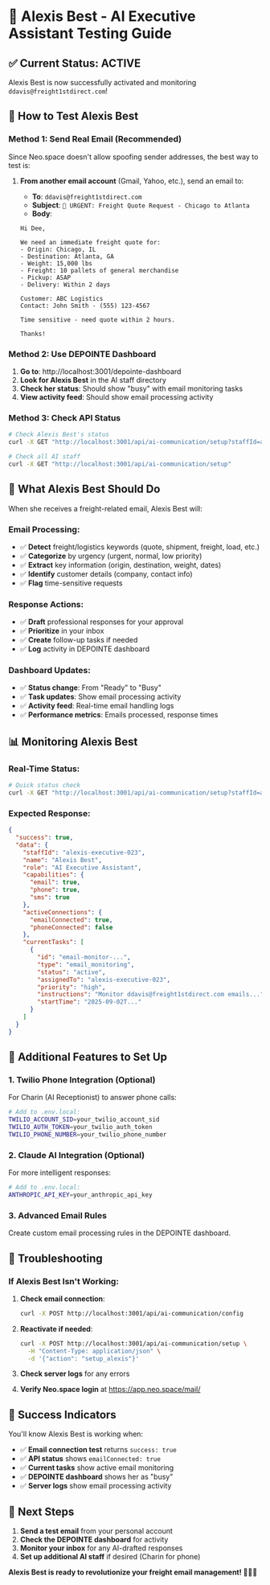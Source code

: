 # 🤖 Alexis Best - AI Executive Assistant Testing Guide

## ✅ **Current Status: ACTIVE**

Alexis Best is now successfully activated and monitoring `ddavis@freight1stdirect.com`!

## 🧪 **How to Test Alexis Best**

### **Method 1: Send Real Email (Recommended)**

Since Neo.space doesn't allow spoofing sender addresses, the best way to test is:

1. **From another email account** (Gmail, Yahoo, etc.), send an email to:
   - **To**: `ddavis@freight1stdirect.com`
   - **Subject**: `🚛 URGENT: Freight Quote Request - Chicago to Atlanta`
   - **Body**:

   ```
   Hi Dee,

   We need an immediate freight quote for:
   - Origin: Chicago, IL
   - Destination: Atlanta, GA
   - Weight: 15,000 lbs
   - Freight: 10 pallets of general merchandise
   - Pickup: ASAP
   - Delivery: Within 2 days

   Customer: ABC Logistics
   Contact: John Smith - (555) 123-4567

   Time sensitive - need quote within 2 hours.

   Thanks!
   ```

### **Method 2: Use DEPOINTE Dashboard**

1. **Go to**: http://localhost:3001/depointe-dashboard
2. **Look for Alexis Best** in the AI staff directory
3. **Check her status**: Should show "busy" with email monitoring tasks
4. **View activity feed**: Should show email processing activity

### **Method 3: Check API Status**

```bash
# Check Alexis Best's status
curl -X GET "http://localhost:3001/api/ai-communication/setup?staffId=alexis-executive-023"

# Check all AI staff
curl -X GET "http://localhost:3001/api/ai-communication/setup"
```

## 🎯 **What Alexis Best Should Do**

When she receives a freight-related email, Alexis Best will:

### **Email Processing:**

- ✅ **Detect** freight/logistics keywords (quote, shipment, freight, load, etc.)
- ✅ **Categorize** by urgency (urgent, normal, low priority)
- ✅ **Extract** key information (origin, destination, weight, dates)
- ✅ **Identify** customer details (company, contact info)
- ✅ **Flag** time-sensitive requests

### **Response Actions:**

- ✅ **Draft** professional responses for your approval
- ✅ **Prioritize** in your inbox
- ✅ **Create** follow-up tasks if needed
- ✅ **Log** activity in DEPOINTE dashboard

### **Dashboard Updates:**

- ✅ **Status change**: From "Ready" to "Busy"
- ✅ **Task updates**: Show email processing activity
- ✅ **Activity feed**: Real-time email handling logs
- ✅ **Performance metrics**: Emails processed, response times

## 📊 **Monitoring Alexis Best**

### **Real-Time Status:**

```bash
# Quick status check
curl -X GET "http://localhost:3001/api/ai-communication/setup?staffId=alexis-executive-023" | jq '.'
```

### **Expected Response:**

```json
{
  "success": true,
  "data": {
    "staffId": "alexis-executive-023",
    "name": "Alexis Best",
    "role": "AI Executive Assistant",
    "capabilities": {
      "email": true,
      "phone": true,
      "sms": true
    },
    "activeConnections": {
      "emailConnected": true,
      "phoneConnected": false
    },
    "currentTasks": [
      {
        "id": "email-monitor-...",
        "type": "email_monitoring",
        "status": "active",
        "assignedTo": "alexis-executive-023",
        "priority": "high",
        "instructions": "Monitor ddavis@freight1stdirect.com emails...",
        "startTime": "2025-09-02T..."
      }
    ]
  }
}
```

## 🔧 **Additional Features to Set Up**

### **1. Twilio Phone Integration (Optional)**

For Charin (AI Receptionist) to answer phone calls:

```bash
# Add to .env.local:
TWILIO_ACCOUNT_SID=your_twilio_account_sid
TWILIO_AUTH_TOKEN=your_twilio_auth_token
TWILIO_PHONE_NUMBER=your_twilio_phone_number
```

### **2. Claude AI Integration (Optional)**

For more intelligent responses:

```bash
# Add to .env.local:
ANTHROPIC_API_KEY=your_anthropic_api_key
```

### **3. Advanced Email Rules**

Create custom email processing rules in the DEPOINTE dashboard.

## 🚨 **Troubleshooting**

### **If Alexis Best Isn't Working:**

1. **Check email connection**:

   ```bash
   curl -X POST http://localhost:3001/api/ai-communication/config
   ```

2. **Reactivate if needed**:

   ```bash
   curl -X POST http://localhost:3001/api/ai-communication/setup \
     -H "Content-Type: application/json" \
     -d '{"action": "setup_alexis"}'
   ```

3. **Check server logs** for any errors

4. **Verify Neo.space login** at https://app.neo.space/mail/

## 🎉 **Success Indicators**

You'll know Alexis Best is working when:

- ✅ **Email connection test** returns `success: true`
- ✅ **API status** shows `emailConnected: true`
- ✅ **Current tasks** show active email monitoring
- ✅ **DEPOINTE dashboard** shows her as "busy"
- ✅ **Server logs** show email processing activity

## 📧 **Next Steps**

1. **Send a test email** from your personal account
2. **Check the DEPOINTE dashboard** for activity
3. **Monitor your inbox** for any AI-drafted responses
4. **Set up additional AI staff** if desired (Charin for phone)

**Alexis Best is ready to revolutionize your freight email management! 🚛📧✨**







